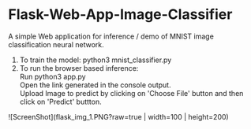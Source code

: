 # Flask-Web-App-Image-Classifier 

A simple Web application for inference / demo of MNIST image classification neural network.

1. To train the model: python3 mnist_classifier.py  
2. To run the browser based inference:   
   Run python3 app.py  
   Open the link generated in the console output.  
   Upload Image to predict by clicking on 'Choose File' button and then click on 'Predict' buttton.



![ScreenShot](flask_img_1.PNG?raw=true | width=100 | height=200)



